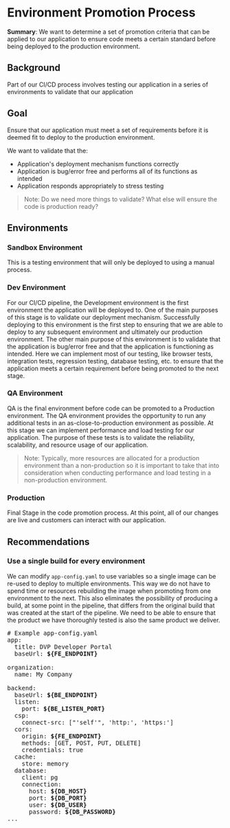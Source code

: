 # Environment Promotion Process

**Summary**:
We want to determine a set of promotion criteria that can be applied to our application to ensure code meets a certain standard before being deployed to the production environment. 

## Background
Part of our CI/CD process involves testing our application in a series of environments to validate that our application

## Goal
Ensure that our application must meet a set of requirements before it is deemed fit to deploy to the production environment.

We want to validate that the:
- Application's deployment mechanism functions correctly
- Application is bug/error free and performs all of its functions as intended
- Application responds appropriately to stress testing 

> Note: Do we need more things to validate? What else will ensure the code is production ready?

## Environments

### Sandbox Environment
This is a testing environment that will only be deployed to using a manual process.

### Dev Environment
For our CI/CD pipeline, the Development environment is the first environment the application will be deployed to. One of the main purposes of this stage is to validate our deployment mechanism. Successfully deploying to this environment is the first step to ensuring that we are able to deploy to any subsequent environment and ultimately our production environment. The other main purpose of this environment is to validate that the application is bug/error free and that the application is functioning as intended. Here we can implement most of our testing, like browser tests, integration tests, regression testing, database testing, etc. to ensure that the application meets a certain requirement before being promoted to the next stage.

### QA Environment
QA is the final environment before code can be promoted to a Production environment. The QA environment provides the opportunity to run any additional tests in an as-close-to-production environment as possible. At this stage we can implement performance and load testing for our application. The purpose of these tests is to validate the reliability, scalability, and resource usage of our application.

> Note: Typically, more resources are allocated for a production environment than a non-production so it is important to take that into consideration when conducting performance and load testing in a non-production environment.

### Production
Final Stage in the code promotion process. At this point, all of our changes are live and customers can interact with our application.

## Recommendations

### Use a single build for every environment
We can modify `app-config.yaml` to use variables so a single image can be re-used to deploy to multiple environments. This way we do not have to spend time or resources rebuilding the image when promoting from one environment to the next. This also eliminates the possibility of producing a build, at some point in the pipeline, that differs from the original build that was created at the start of the pipeline. We need to be able to ensure that the product we have thoroughly tested is also the same product we deliver.

<pre>
# Example app-config.yaml
app:
  title: DVP Developer Portal
  baseUrl: <b>${FE_ENDPOINT}</b>

organization:
  name: My Company

backend:
  baseUrl: <b>${BE_ENDPOINT}</b>
  listen:
    port: <b>${BE_LISTEN_PORT}</b>
  csp:
    connect-src: ["'self'", 'http:', 'https:']
  cors:
    origin: <b>${FE_ENDPOINT}</b>
    methods: [GET, POST, PUT, DELETE]
    credentials: true
  cache:
    store: memory
  database:
    client: pg
    connection:
      host: <b>${DB_HOST}</b>
      port: <b>${DB_PORT}</b> 
      user: <b>${DB_USER}</b> 
      password: <b>${DB_PASSWORD}</b> 
...
</pre>

